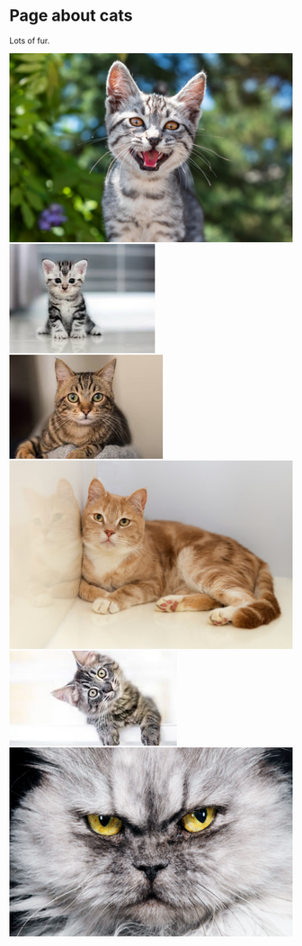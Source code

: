 # Page about cats

Lots of fur.

<div class="gallery">
  <img src="./pictures/1.jpg" />
  <img src="./pictures/2.jpg" />
  <img src="./pictures/3.jpg" />
  <img src="./pictures/4.jpg" />
  <img src="./pictures/5.jpg" />
  <img src="./pictures/6.jpg" />
</div>
